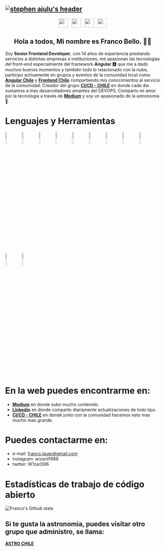 ## [![stephen ajulu's header](https://fotos.subefotos.com/0fe22151040675681358372096afe6c4o.gif)](https://www.fbello.com/)

<p align='center'>
<a href="https://medium.com/@fbellod" target="_blank"><img height="30" src="https://www.vectorlogo.zone/logos/medium/medium-tile.svg"></a>&nbsp;&nbsp;
<a href="https://twitter.com/W1zarD86" target="_blank"><img height="30" src="https://www.vectorlogo.zone/logos/twitter/twitter-tile.svg"></a>&nbsp;&nbsp;
<a href="http://instagram.com/wizard1986" target="_blank"><img height="30" src="https://www.vectorlogo.zone/logos/instagram/instagram-icon.svg"></a>&nbsp;&nbsp;
<a href="https://www.linkedin.com/in/franco-bello/" target="_blank"><img height="30" src="https://www.vectorlogo.zone/logos/linkedin/linkedin-icon.svg"></a>
</p>

<h2 align="center">Hola a todos, Mi nombre es Franco Bello. 👋🤓</h2>

Soy **Senior Frontend Developer**, con 14 años de experiencia prestando servicios a distintas empresas e instituciones, me apasionan las tecnologías del front-end especialmente del framework **Angular** :a: que me a dado muchos buenos momentos y también todo lo relacionado con la nube, participo activamente en grupos y eventos de la comunidad local como [**Angular Chile**](https://www.facebook.com/ngchile) y [**Frontend Chile**](https://www.facebook.com/groups/FrontEndChile) compartiendo mis conocimientos al servicio de la comuinidad. Creador del grupo [**CI/CD - CHILE**](https://www.facebook.com/groups/cicdchile) en donde cada dia sumamos a mas desarrolladores amantes del DEVOPS. Comparto mi amor por la tecnología a través de [**Medium**](https://medium.com/@fbellod) y soy un apasionado de la astronomia :satellite:.

# Lenguajes y Herramientas

<p>
  <code><img width="10%" src="https://www.vectorlogo.zone/logos/angular/angular-ar21.svg"></code>
  <code><img width="10%" src="https://www.vectorlogo.zone/logos/typescriptlang/typescriptlang-ar21.svg"></code>
  <code><img width="10%" src="https://www.vectorlogo.zone/logos/javascript/javascript-horizontal.svg"></code>
  <code><img width="10%" src="https://www.vectorlogo.zone/logos/firebase/firebase-ar21.svg"></code>
  <code><img width="10%" src="https://www.vectorlogo.zone/logos/jenkins/jenkins-ar21.svg"></code>
  <code><img width="10%" src="https://www.vectorlogo.zone/logos/travis-ci/travis-ci-ar21.svg"></code>
  <code><img width="10%" src="https://www.vectorlogo.zone/logos/circleci/circleci-ar21.svg"></code>
  <code><img width="10%" src="https://www.vectorlogo.zone/logos/gitlab/gitlab-ar21.svg"></code>
  <code><img width="10%" src="https://www.vectorlogo.zone/logos/docker/docker-ar21.svg"></code>
  <code><img width="10%" src="https://www.vectorlogo.zone/logos/oracle/oracle-ar21.svg"></code>
  <code><img width="10%" src="https://www.vectorlogo.zone/logos/google_cloud/google_cloud-ar21.svg"></code>
</p>

# En la web puedes encontrarme en:

* [**Medium**](https://medium.com/@fbellod) en donde subo mucho contenido.
* [**Linkedin**](https://www.linkedin.com/in/franco-bello/) en donde comparto diariamente actualizaciones de todo tipo.
* [**CI/CD - CHILE**](https://www.facebook.com/groups/cicdchile) en donde junto con la comunidad hacemos esto mas mucho mas grande.

# Puedes contactarme en: 
* e-mail: franco.lauer@gmail.com
* instagram: wizard1986
* twitter: W1zarD86

# Estadísticas de trabajo de código abierto
![Franco's Github stats](https://github-readme-stats.vercel.app/api?username=fbellod1986&show_icons=true)

## Si te gusta la astronomia, puedes visitar otro grupo que administro, se llama:
[**ASTRO CHILE**](https://www.facebook.com/groups/astrochile)

